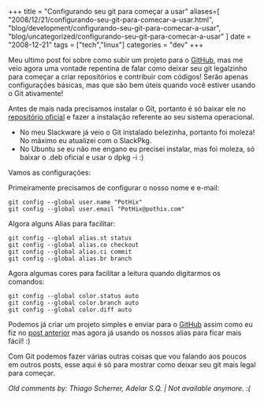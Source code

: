 +++
title = "Configurando seu git para começar a usar"
aliases=[
  "2008/12/21/configurando-seu-git-para-comecar-a-usar.html",
  "blog/development/configurando-seu-git-para-comecar-a-usar",
  "blog/uncategorized/configurando-seu-git-para-comecar-a-usar"
]
date = "2008-12-21"
tags = ["tech","linux"]
categories = "dev"
+++

Meu ultimo post foi sobre como subir um projeto para o
[GitHub](http://github.com ""), mas me veio agora uma vontade
repentina de falar como deixar seu git legalzinho para começar a criar
repositórios e contribuir com códigos! Serão apenas configurações
básicas, mas que são bem úteis quando você estiver usando o Git
ativamente!

Antes de mais nada precisamos instalar o Git, portanto é só baixar ele
no [repositório oficial](http://git.or.cz/#download) e fazer a
instalação referente ao seu sistema operacional.

* No meu Slackware já veio o Git instalado belezinha, portanto foi moleza! No máximo eu atualizei com o SlackPkg.
* No Ubuntu se eu não me engano eu precisei instalar, mas foi moleza, só baixar o .deb oficial e usar o dpkg -i :)

Vamos as configurações:

Primeiramente precisamos de configurar o nosso nome e e-mail:

    git config --global user.name "PotHix"
    git config --global user.email "PotHix@pothix.com"

Algora alguns Alias para facilitar:

    git config --global alias.st status
    git config --global alias.co checkout
    git config --global alias.ci commit
    git config --global alias.br branch

Agora algumas cores para facilitar a leitura quando digitarmos os comandos:

    git config --global color.status auto
    git config --global color.branch auto
    git config --global color.diff auto

Podemos já criar um projeto simples e enviar para o
[GitHub](http://github.com "") assim como eu fiz no
[post anterior](http://pothix.com/blog/git/iniciando-seu-primeiro-projeto-no-github "")
mas agora já usando os nossos alias para ficar mais fácil! :)

Com Git podemos fazer várias outras coisas que vou falando aos poucos
em outros posts, esse aqui é só para mostrar como deixar seu git mais
legal para começar.



_Old comments by: Thiago Scherrer, Adelar S.Q. | Not available anymore. :(_
